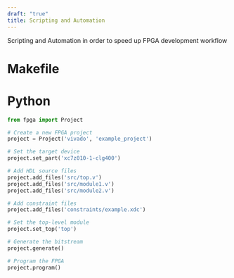 ```yaml
---
draft: "true"
title: Scripting and Automation
---
```

Scripting and Automation in order to speed up FPGA development workflow

# Makefile

# Python

```python
from fpga import Project

# Create a new FPGA project
project = Project('vivado', 'example_project')

# Set the target device
project.set_part('xc7z010-1-clg400')

# Add HDL source files
project.add_files('src/top.v')
project.add_files('src/module1.v')
project.add_files('src/module2.v')

# Add constraint files
project.add_files('constraints/example.xdc')

# Set the top-level module
project.set_top('top')

# Generate the bitstream
project.generate()

# Program the FPGA
project.program()

```